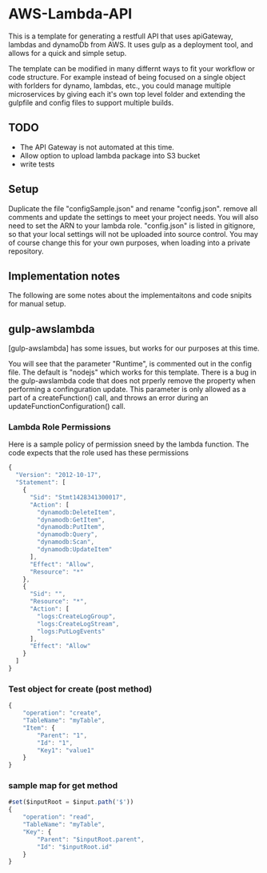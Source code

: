 # AWS-Lambda-API
This is a template for generating a restfull API that uses apiGateway, lambdas and dynamoDb from AWS. It uses gulp as a deployment tool, and allows for a quick and simple setup.

The template can be modified in many differnt ways to fit your workflow or code structure. For example instead of being focused on a single object with forlders for dynamo, lambdas, etc., you could manage multiple microservices by giving each it's own top level folder and extending the gulpfile and config files to support multiple builds.

## TODO
- The API Gateway is not automated at this time.
- Allow option to upload lambda package into S3 bucket
- write tests

## Setup
Duplicate the file "configSample.json" and rename "config.json". remove all comments and update the settings to meet your project needs. You will also need to set the ARN to your lambda role. "config.json" is listed in gitignore, so that your local settings will not be uploaded into source control. You may of course change this for your own purposes, when loading into a private repository.


## Implementation notes
The following are some notes about the implementaitons and code snipits for manual setup.

## gulp-awslambda
[gulp-awslambda] has some issues, but works for our purposes at this time. 

You will see that the parameter "Runtime", is commented out in the config file. The default is "nodejs" which works for this template. There is a bug in the gulp-awslambda code that does not prperly remove the property when performing a confinguration update. This parameter is only allowed as a part of a createFunction() call, and throws an error during an updateFunctionConfiguration() call.

### Lambda Role Permissions
Here is a sample policy of permission sneed by the lambda function. The code expects that the role used has these permissions

```javascript
{
  "Version": "2012-10-17",
  "Statement": [
    {
      "Sid": "Stmt1428341300017",
      "Action": [
        "dynamodb:DeleteItem",
        "dynamodb:GetItem",
        "dynamodb:PutItem",
        "dynamodb:Query",
        "dynamodb:Scan",
        "dynamodb:UpdateItem"
      ],
      "Effect": "Allow",
      "Resource": "*"
    },
    {
      "Sid": "",
      "Resource": "*",
      "Action": [
        "logs:CreateLogGroup",
        "logs:CreateLogStream",
        "logs:PutLogEvents"
      ],
      "Effect": "Allow"
    }
  ]
}
```


### Test object for create (post method)
```javascript
{
    "operation": "create",
    "TableName": "myTable",
    "Item": {
        "Parent": "1",
        "Id": "1",
        "Key1": "value1"
    }
}
```

### sample map for get method
```javascript
#set($inputRoot = $input.path('$'))
{
    "operation": "read",
    "TableName": "myTable",
    "Key": {
        "Parent": "$inputRoot.parent",
        "Id": "$inputRoot.id"
    }
}
```

